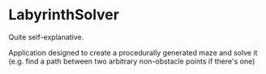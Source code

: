 # LabyrinthSolver
Quite self-explanative.

Application designed to create a procedurally generated maze and solve it (e.g. find a path between two arbitrary non-obstacle points if there's one)
